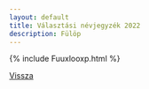 ```yaml
---
layout: default
title: Választási névjegyzék 2022
description: Fülöp
---
```


{% include Fuuxlooxp.html %}

[Vissza](./)